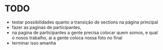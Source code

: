 # TODO
- testar possibilidades quanto a transição de sections na página principal
- fazer as paginas de participantes,
- na pagina de participantes a gente precisa colocar quem somos, e qual o nosos trabalho, ai a gente coloca nossa foto no final
- terminar isso amanha